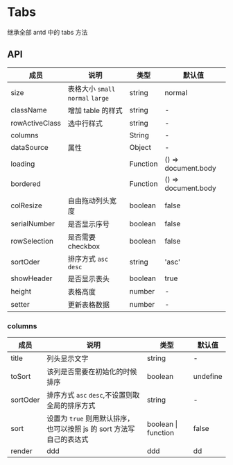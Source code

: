 # Tabs
继承全部 antd 中的 tabs 方法

## API
成员 | 说明 | 类型 | 默认值
---|---|---|---
size|表格大小 `small` `normal` `large`|string| normal
className|增加 table 的样式 |string| -
rowActiveClass|选中行样式 |string| -
columns|  | String | -
dataSource |  属性 | Object | -
loading||Function|() => document.body
bordered||Function|() => document.body
colResize|自由拖动列头宽度|boolean|false
serialNumber|是否显示序号|boolean|false
rowSelection|是否需要 checkbox |boolean|false
sortOder|排序方式 `asc` `desc`|string| 'asc'
showHeader|是否显示表头|boolean| true
height | 表格高度 |number| -
setter| 更新表格数据 |number| -


### columns
成员 | 说明 | 类型 | 默认值
---|---|---|---
title|列头显示文字|string|-
toSort|该列是否需要在初始化的时候排序|boolean| undefine
sortOder|排序方式 `asc` `desc`,不设置则取全局的排序方式|string| -
sort|设置为 `true` 则用默认排序，也可以按照 js 的 sort 方法写自己的表达式|boolean \| function|false
render|ddd|ddd|dd